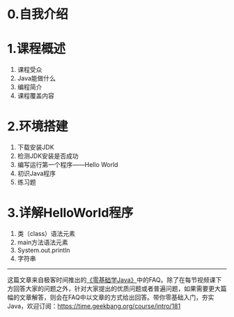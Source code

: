 # 0.自我介绍


# 1.课程概述
1. 课程受众
2. Java能做什么
3. 编程简介
4. 课程覆盖内容


# 2.环境搭建
1. 下载安装JDK
2. 检测JDK安装是否成功
3. 编写运行第一个程序——Hello World
4. 初识Java程序
5. 练习题


# 3.详解HelloWorld程序
1. 类（class）语法元素
2. main方法语法元素
3. System.out.println
4. 字符串



***

这篇文章来自极客时间推出的[《零基础学Java》](https://time.geekbang.org/course/intro/181)中的FAQ。除了在每节视频课下方回答大家的问题之外，针对大家提出的优质问题或者普遍问题，如果需要更大篇幅的文章解答，则会在FAQ中以文章的方式给出回答。带你零基础入门，夯实Java，欢迎订阅：https://time.geekbang.org/course/intro/181


